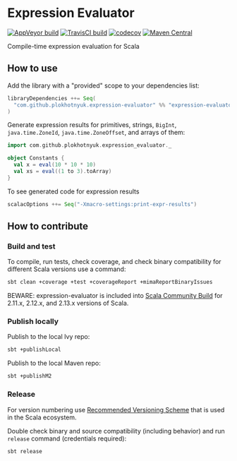 # Expression Evaluator

[![AppVeyor build](https://ci.appveyor.com/api/projects/status/ucgumug0m3flbyu8/branch/master?svg=true)](https://ci.appveyor.com/project/plokhotnyuk/expression-evaluator/branch/master)
[![TravisCI build](https://travis-ci.org/plokhotnyuk/expression-evaluator.svg?branch=master)](https://travis-ci.org/plokhotnyuk/expression-evaluator) 
[![codecov](https://codecov.io/gh/plokhotnyuk/expression-evaluator/branch/master/graph/badge.svg)](https://codecov.io/gh/plokhotnyuk/expression-evaluator)
[![Maven Central](https://img.shields.io/badge/maven--central-0.1.1-blue.svg)](https://search.maven.org/search?q=com.github.plokhotnyuk.expression-evaluator)

Compile-time expression evaluation for Scala

## How to use

Add the library with a "provided" scope to your dependencies list:

```sbt
libraryDependencies ++= Seq(
  "com.github.plokhotnyuk.expression-evaluator" %% "expression-evaluator" % "0.1.1" % Provided // required only in compile-time
)
```

Generate expression results for primitives, strings, `BigInt`, `java.time.ZoneId`, `java.time.ZoneOffset`, and arrays of
them:
    
```scala
import com.github.plokhotnyuk.expression_evaluator._

object Constants {
  val x = eval(10 * 10 * 10)
  val xs = eval((1 to 3).toArray)
}
```

To see generated code for expression results

```sbt
scalacOptions ++= Seq("-Xmacro-settings:print-expr-results")
```

## How to contribute

### Build and test

To compile, run tests, check coverage, and check binary compatibility for different Scala versions use a command:

```sh
sbt clean +coverage +test +coverageReport +mimaReportBinaryIssues
```

BEWARE: expression-evaluator is included into [Scala Community Build](https://github.com/scala/community-builds)
for 2.11.x, 2.12.x, and 2.13.x versions of Scala.

### Publish locally

Publish to the local Ivy repo:

```sh
sbt +publishLocal
```

Publish to the local Maven repo:

```sh
sbt +publishM2
```

### Release

For version numbering use [Recommended Versioning Scheme](http://docs.scala-lang.org/overviews/core/binary-compatibility-for-library-authors.html#recommended-versioning-scheme)
that is used in the Scala ecosystem.

Double check binary and source compatibility (including behavior) and run `release` command (credentials required):

```sh
sbt release
```
